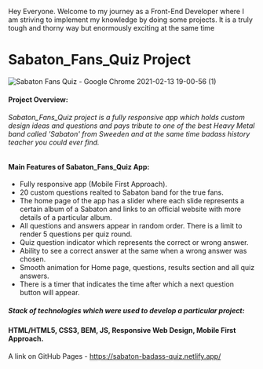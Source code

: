 Hey Everyone. Welcome to my journey as a Front-End Developer where I am striving to implement my knowledge by doing some projects. It is a truly tough and thorny way but enormously exciting at the same time

# Sabaton_Fans_Quiz Project

![Sabaton Fans Quiz - Google Chrome 2021-02-13 19-00-56 (1)](https://user-images.githubusercontent.com/61331410/107856591-d02d1380-6e31-11eb-9e88-e081955caf6b.gif)

#### Project Overview:

###### Sabaton_Fans_Quiz project is a fully responsive app which holds custom design ideas and questions and pays tribute to one of the best Heavy Metal band called 'Sabaton' from Sweeden and at the same time badass history teacher you could ever find.

#### Main Features of Sabaton_Fans_Quiz App:
* Fully responsive app (Mobile First Approach).
* 20 сustom questions realted to Sabaton band for the true fans.
* The home page of the app has a slider where each slide represents a certain album of a Sabaton and links to an official website with more details of a particular album.
* All questions and answers appear in random order. There is a limit to render 5 questions per quiz round.
* Quiz question indicator which represents the correct or wrong answer.
* Ability to see a correct answer at the same when a wrong answer was chosen.
* Smooth animation for Home page, questions, results section and all quiz answers.
* There is a timer that indicates the time after which a next question button will appear.

##### Stack of technologies which were used to develop a particular project: 

#### HTML/HTML5, CSS3, BEM, JS, Responsive Web Design, Mobile First Approach.

A link on GitHub Pages - https://sabaton-badass-quiz.netlify.app/
